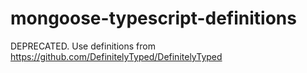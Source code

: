mongoose-typescript-definitions
===============================

DEPRECATED.
Use definitions from https://github.com/DefinitelyTyped/DefinitelyTyped
